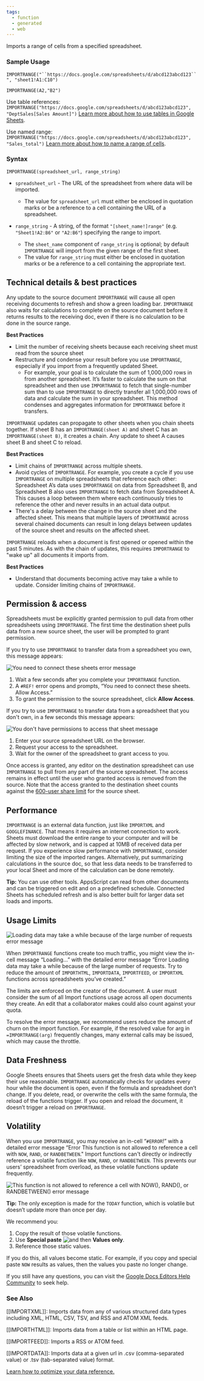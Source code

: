 ```yaml
---
tags:
  - function
  - generated
  - web
---
```


Imports a range of cells from a specified spreadsheet.

### 

### Sample Usage

`IMPORTRANGE("``https://docs.google.com/spreadsheets/d/abcd123abcd123``", "sheet1!A1:C10")`

`IMPORTRANGE(A2,"B2")`

Use table references: `IMPORTRANGE("https://docs.google.com/spreadsheets/d/abcd123abcd123", "DeptSales[Sales Amount]")` [Learn more about how to use tables in Google Sheets](https://support.google.com/docs/answer/14239833).

Use named range: `IMPORTRANGE("https://docs.google.com/spreadsheets/d/abcd123abcd123", "Sales_total")` [Learn more about how to name a range of cells](https://support.google.com/docs/answer/63175).

### Syntax

`IMPORTRANGE(spreadsheet_url, range_string)`

* `spreadsheet_url` - The URL of the spreadsheet from where data will be imported.

  + The value for `spreadsheet_url` must either be enclosed in quotation marks or be a reference to a cell containing the URL of a spreadsheet.
* `range_string` - A string, of the format `"[sheet_name!]range"` (e.g. `"Sheet1!A2:B6"` or `"A2:B6"`) specifying the range to import.

  + The `sheet_name` component of `range_string` is optional; by default `IMPORTRANGE` will import from the given range of the first sheet.
  + The value for `range_string` must either be enclosed in quotation marks or be a reference to a cell containing the appropriate text.

Technical details & best practices
----------------------------------

Any update to the source document `IMPORTRANGE` will cause all open receiving documents to refresh and show a green loading bar. `IMPORTRANGE` also waits for calculations to complete on the source document before it returns results to the receiving doc, even if there is no calculation to be done in the source range.

**Best Practices**

* Limit the number of receiving sheets because each receiving sheet must read from the source sheet
* Restructure and condense your result before you use `IMPORTRANGE`, especially if you import from a frequently updated Sheet.
  + For example, your goal is to calculate the sum of 1,000,000 rows in from another spreadsheet. It’s faster to calculate the sum on that spreadsheet and then use `IMPORTRANGE` to fetch that single-number sum than to use `IMPORTRANGE` to directly transfer all 1,000,000 rows of data and calculate the sum in your spreadsheet. This method condenses and aggregates information for `IMPORTRANGE` before it transfers.

`IMPORTRANGE` updates can propagate to other sheets when you chain sheets together. If sheet B has an `IMPORTRANGE(sheet A)` and sheet C has an `IMPORTRANGE(sheet B)`, it creates a chain. Any update to sheet A causes sheet B and sheet C to reload.

**Best Practices**

* Limit chains of `IMPORTRANGE` across multiple sheets.
* Avoid cycles of `IMPORTRANGE`. For example, you create a cycle if you use `IMPORTRANGE` on multiple spreadsheets that reference each other: Spreadsheet A’s data uses `IMPORTRANGE` on data from Spreadsheet B, and Spreadsheet B also uses `IMPORTRANGE` to fetch data from Spreadsheet A. This causes a loop between them where each continuously tries to reference the other and never results in an actual data output.
* There's a delay between the change in the source sheet and the affected sheet. This means that multiple layers of `IMPORTRANGE` across several chained documents can result in long delays between updates of the source sheet and results on the affected sheet.

`IMPORTRANGE` reloads when a document is first opened or opened within the past 5 minutes. As with the chain of updates, this requires `IMPORTRANGE` to "wake up" all documents it imports from.

**Best Practices**

* Understand that documents becoming active may take a while to update. Consider limiting chains of `IMPORTRANGE`.

Permission & access
-------------------

Spreadsheets must be explicitly granted permission to pull data from other spreadsheets using `IMPORTRANGE`. The first time the destination sheet pulls data from a new source sheet, the user will be prompted to grant permission.

If you try to use `IMPORTRANGE` to transfer data from a spreadsheet you own, this message appears:

![You need to connect these sheets error message](https://storage.googleapis.com/support-kms-prod/2eU8m1QEvoSdxGESsSE0aHvxKUYfvFr4pAW8)

1. Wait a few seconds after you complete your `IMPORTRANGE` function.
2. A `#REF!` error opens and prompts, “You need to connect these sheets. Allow Access.”
3. To grant the permission to the source spreadsheet, click **Allow Access**.

If you try to use `IMPORTRANGE` to transfer data from a spreadsheet that you don't own, in a few seconds this message appears:

![You don't have permissions to access that sheet message](https://storage.googleapis.com/support-kms-prod/lvKGHHQVDZetwMA8hw4b58AxrX5AoZoR95XM)

1. Enter your source spreadsheet URL on the browser.
2. Request your access to the spreadsheet.
3. Wait for the owner of the spreadsheet to grant access to you.

Once access is granted, any editor on the destination spreadsheet can use `IMPORTRANGE` to pull from any part of the source spreadsheet. The access remains in effect until the user who granted access is removed from the source. Note that the access granted to the destination sheet counts against the [600-user share limit](https://support.google.com/a/answer/7338880) for the source sheet.

Performance
-----------

`IMPORTRANGE` is an external data function, just like `IMPORTXML` and `GOOGLEFINANCE`. That means it requires an internet connection to work. Sheets must download the entire range to your computer and will be affected by slow network, and is capped at 10MB of received data per request. If you experience slow performance with `IMPORTRANGE`, consider limiting the size of the imported ranges. Alternatively, put summarizing calculations in the source doc, so that less data needs to be transferred to your local Sheet and more of the calculation can be done remotely.

**Tip:** You can use other tools. AppsScript can read from other documents and can be triggered on edit and on a predefined schedule. Connected Sheets has scheduled refresh and is also better built for larger data set loads and imports.

Usage Limits
------------

![Loading data may take a while because of the large number of requests error message](https://storage.googleapis.com/support-kms-prod/HyhFCYmelulvVt5psMpsMydbpkm9psq5qv46)

When `IMPORTRANGE` functions create too much traffic, you might view the in-cell message “Loading…” with the detailed error message “Error Loading data may take a while because of the large number of requests. Try to reduce the amount of `IMPORTHTML`, `IMPORTDATA`, `IMPORTFEED`, or `IMPORTXML` functions across spreadsheets you’ve created.”

The limits are enforced on the creator of the document. A user must consider the sum of all Import functions usage across all open documents they create. An edit that a collaborator makes could also count against your quota.

To resolve the error message, we recommend users reduce the amount of churn on the import function. For example, if the resolved value for arg in `=IMPORTRANGE(arg)` frequently changes, many external calls may be issued, which may cause the throttle.

Data Freshness
--------------

Google Sheets ensures that Sheets users get the fresh data while they keep their use reasonable. `IMPORTRANGE` automatically checks for updates every hour while the document is open, even if the formula and spreadsheet don’t change. If you delete, read, or overwrite the cells with the same formula, the reload of the functions trigger. If you open and reload the document, it doesn’t trigger a reload on `IMPORTRANGE`.

Volatility
----------

When you use `IMPORTRANGE`, you may receive an in-cell “`#ERROR`!” with a detailed error message “Error This function is not allowed to reference a cell with `NOW`, `RAND`, or `RANDBETWEEN`." Import functions can't directly or indirectly reference a volatile function like `NOW`, `RAND`, or `RANDBETWEEN`. This prevents our users’ spreadsheet from overload, as these volatile functions update frequently.

![This function is not allowed to reference a cell with NOW(), RAND(), or RANDBETWEEN() error message](https://storage.googleapis.com/support-kms-prod/LqxvvktwEtFCSFfBMvqmIVtK1MEFvQTCa5xp)

**Tip:** The only exception is made for the `TODAY` function, which is volatile but doesn’t update more than once per day.

We recommend you:

1. Copy the result of those volatile functions.
2. Use **Special paste** ![and then](https://lh3.googleusercontent.com/3_l97rr0GvhSP2XV5OoCkV2ZDTIisAOczrSdzNCBxhIKWrjXjHucxNwocghoUa39gw=w36-h36) **Values only**.
3. Reference those static values.

If you do this, all values become static. For example, if you copy and special paste `NOW` results as values, then the values you paste no longer change.

If you still have any questions, you can visit the [Google Docs Editors Help Community](https://support.google.com/docs/community) to seek help.

### See Also

[[IMPORTXML]]: Imports data from any of various structured data types including XML, HTML, CSV, TSV, and RSS and ATOM XML feeds.

[[IMPORTHTML]]: Imports data from a table or list within an HTML page.

[[IMPORTFEED]]: Imports a RSS or ATOM feed.

[[IMPORTDATA]]: Imports data at a given url in .csv (comma-separated value) or .tsv (tab-separated value) format.

[Learn how to optimize your data reference.](https://support.google.com/docs/answer/12159115)